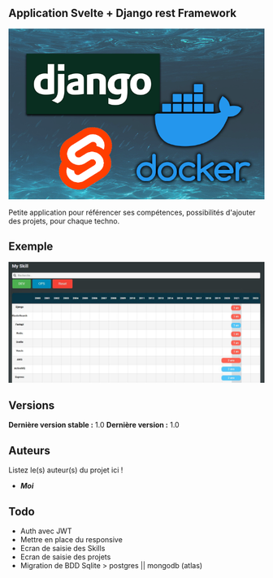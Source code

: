 ## Application Svelte + Django rest Framework



![dockerize-django-svelte-app.png](./dockerize-django-svelte-app.png)


Petite application pour référencer ses compétences, possibilités d'ajouter des projets, pour chaque techno.

## Exemple

![2021-10-31 16_09_37-Svelte app.jpg](./2021-10-31_16_09_37-Svelte_app.jpg)


## Versions


**Dernière version stable :** 1.0
**Dernière version :** 1.0


## Auteurs
Listez le(s) auteur(s) du projet ici !
* _**Moi**_

## Todo 

* Auth avec JWT
* Mettre en place du responsive
* Ecran de saisie des Skills
* Ecran de saisie des projets
* Migration de BDD Sqlite > postgres || mongodb (atlas)

